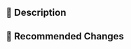 ## 🎉 Description

<!-- Describe the issue you have with the current list. Description should include relevant ERCs -->

## 📝 Recommended Changes

<!-- Describe what changes you propose to the current list. -->
